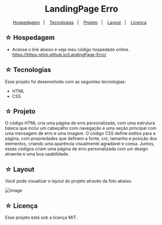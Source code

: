 <h1 align="center">LandingPage Erro</h1>

<p align="center">
  <a href="#-hospedagem">Hospedagem</a>&nbsp;&nbsp;&nbsp;|&nbsp;&nbsp;&nbsp;
  <a href="#-tecnologias">Tecnologias</a>&nbsp;&nbsp;&nbsp;|&nbsp;&nbsp;&nbsp;
  <a href="#-projeto">Projeto</a>&nbsp;&nbsp;&nbsp;|&nbsp;&nbsp;&nbsp;
  <a href="#-layout">Layout</a>&nbsp;&nbsp;&nbsp;|&nbsp;&nbsp;&nbsp;
  <a href="#-licença">Licença</a>&nbsp;&nbsp;&nbsp;
</p>

## ☆ Hospedagem

- Acesse o link abaixo e veja meu código hospedado online.<br>
https://https-shini.github.io/LandingPage-Erro/

## ☆ Tecnologias

Esse projeto foi desenvolvido com as seguintes tecnologias:
- HTML
- CSS

## ☆ Projeto

O código HTML cria uma página de erro personalizada, com uma estrutura básica que inclui um cabeçalho com navegação e uma seção principal com uma mensagem de erro e uma imagem. O código CSS define estilos para a página, com propriedades que definem a fonte, cor, tamanho e posição dos elementos, criando uma aparência visualmente agradável e coesa. Juntos, esses códigos criam uma página de erro personalizada com um design atraente e uma boa usabilidade.

## ☆ Layout

Você pode visualizar o layout do projeto através da foto abaixo.<br>


![image](https://user-images.githubusercontent.com/100307080/229036754-d80e3c7c-4b11-4b35-b956-85f21528b930.png)

## ☆ Licença

Esse projeto está sob a licença MIT.
